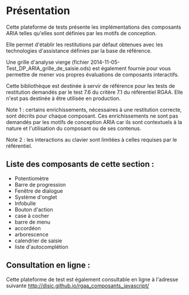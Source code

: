 # Présentation

Cette plateforme de tests présente les implémentations des composants ARIA telles qu'elles sont définies par les motifs de conception.

Elle permet d'établir les restitutions par défaut obtenues avec les technologies d'assistance définies par la base de référence.

Une grille d'analyse vierge (fichier 2014-11-05-Test_DP_ARIA_grille_de_saisie.ods) est également fournie pour vous permettre de mener vos propres évaluations de composants interactifs.

Cette bibliothèque est destinée à servir de référence pour les tests de restitution demandés par le test 7.6 du critère 7.1 du référentiel RGAA. Elle n'est pas destinée à être utilisée en production.

Note 1 : certains enrichissements, nécessaires à une restitution correcte, sont décrits pour chaque composant. Ces enrichissements ne sont pas demandés par les motifs de conception ARIA car ils sont contextuels à la nature et l'utilisation du composant ou de ses contenus.

Note 2 : les interactions au clavier sont limitées à celles requises par le référentiel.

## Liste des composants de cette section :

- Potentiomètre
- Barre de progression
- Fenêtre de dialogue
- Système d'onglet
- Infobulle
- Bouton d'action
- case à cocher
- barre de menu
- accordéon
- arborescence
- calendrier de saisie
- liste d'autocomplétion

## Consultation en ligne :

Cette plateforme de test est également consultable en ligne à l'adresse suivante http://disic.github.io/rgaa_composants_javascript/
